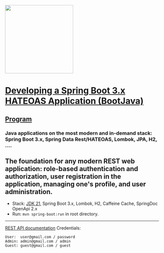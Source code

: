 <img src="http://javaops.ru/static/img/logo/javaops_30.png" width="223"/>

# [Developing a Spring Boot 3.x HATEOAS Application (BootJava)](http://javaops.ru/view/bootjava?ref=gh)

## [Program](http://javaops.ru/view/bootjava#program)

### Java applications on the most modern and in-demand stack: Spring Boot 3.x, Spring Data Rest/HATEOAS, Lombok, JPA, H2, ....
The foundation for any modern REST web application: role-based authentication and authorization, user registration in the application, managing one's profile, and user administration.
-------------------------------------------------------------

- Stack: [JDK 21](http://jdk.java.net/17/), Spring Boot 3.x, Lombok, H2, Caffeine Cache, SpringDoc OpenApi 2.x
- Run: `mvn spring-boot:run` in root directory.

-----------------------------------------------------
[REST API documentation](http://localhost:8080/)
Credentials:

```
User:  user@gmail.com / password
Admin: admin@gmail.com / admin
Guest: guest@gmail.com / guest
```
